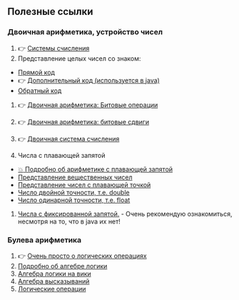 ## Полезные ссылки

### Двоичная арифметика, устройство чисел 

1. :point_right: [Системы счисления](http://neerc.ifmo.ru/wiki/index.php?title=%D0%A1%D0%B8%D1%81%D1%82%D0%B5%D0%BC%D1%8B_%D1%81%D1%87%D0%B8%D1%81%D0%BB%D0%B5%D0%BD%D0%B8%D1%8F
)
1. Представление целых чисел со знаком:
  * [Прямой код](https://ru.wikipedia.org/wiki/%D0%9F%D1%80%D1%8F%D0%BC%D0%BE%D0%B9_%D0%BA%D0%BE%D0%B4)
  * :point_right: [Дополнительный код (используется в java)](https://ru.wikipedia.org/wiki/%D0%94%D0%BE%D0%BF%D0%BE%D0%BB%D0%BD%D0%B8%D1%82%D0%B5%D0%BB%D1%8C%D0%BD%D1%8B%D0%B9_%D0%BA%D0%BE%D0%B4_(%D0%BF%D1%80%D0%B5%D0%B4%D1%81%D1%82%D0%B0%D0%B2%D0%BB%D0%B5%D0%BD%D0%B8%D0%B5_%D1%87%D0%B8%D1%81%D0%BB%D0%B0))
  * [Обратный код](https://ru.wikipedia.org/wiki/%D0%9E%D0%B1%D1%80%D0%B0%D1%82%D0%BD%D1%8B%D0%B9_%D0%BA%D0%BE%D0%B4)
1. :point_right: [Двоичная арифметика: Битовые операции](https://ru.wikipedia.org/wiki/%D0%91%D0%B8%D1%82%D0%BE%D0%B2%D1%8B%D0%B5_%D0%BE%D0%BF%D0%B5%D1%80%D0%B0%D1%86%D0%B8%D0%B8)
1. :point_right: [Двоичная арифметика: битовые сдвиги](https://ru.wikipedia.org/wiki/Битовый_сдвиг)
1. :point_right: [Двоичная система счисления](https://ru.wikipedia.org/wiki/%D0%94%D0%B2%D0%BE%D0%B8%D1%87%D0%BD%D0%B0%D1%8F_%D1%81%D0%B8%D1%81%D1%82%D0%B5%D0%BC%D0%B0_%D1%81%D1%87%D0%B8%D1%81%D0%BB%D0%B5%D0%BD%D0%B8%D1%8F)

1. Числа с плавающей запятой
  * [:boom: Подробно об арифметике с плавающей запятой](https://habrahabr.ru/post/112953/)
  * [Представление вещественных чисел](http://neerc.ifmo.ru/wiki/index.php?title=%D0%9F%D1%80%D0%B5%D0%B4%D1%81%D1%82%D0%B0%D0%B2%D0%BB%D0%B5%D0%BD%D0%B8%D0%B5_%D0%B2%D0%B5%D1%89%D0%B5%D1%81%D1%82%D0%B2%D0%B5%D0%BD%D0%BD%D1%8B%D1%85_%D1%87%D0%B8%D1%81%D0%B5%D0%BB)
  * [Представление чисел с плавающей точкой](http://neerc.ifmo.ru/wiki/index.php?title=%D0%9F%D1%80%D0%B5%D0%B4%D1%81%D1%82%D0%B0%D0%B2%D0%BB%D0%B5%D0%BD%D0%B8%D0%B5_%D1%87%D0%B8%D1%81%D0%B5%D0%BB_%D1%81_%D0%BF%D0%BB%D0%B0%D0%B2%D0%B0%D1%8E%D1%89%D0%B5%D0%B9_%D1%82%D0%BE%D1%87%D0%BA%D0%BE%D0%B9)
  * [Число двойной точности, т.е. double](https://ru.wikipedia.org/wiki/%D0%A7%D0%B8%D1%81%D0%BB%D0%BE_%D0%B4%D0%B2%D0%BE%D0%B9%D0%BD%D0%BE%D0%B9_%D1%82%D0%BE%D1%87%D0%BD%D0%BE%D1%81%D1%82%D0%B8)
  * [Число одинарной точности, т.е. float](https://ru.wikipedia.org/wiki/%D0%A7%D0%B8%D1%81%D0%BB%D0%BE_%D0%BE%D0%B4%D0%B8%D0%BD%D0%B0%D1%80%D0%BD%D0%BE%D0%B9_%D1%82%D0%BE%D1%87%D0%BD%D0%BE%D1%81%D1%82%D0%B8)
  
1. [Числа с фиксированной запятой.](https://ru.wikipedia.org/wiki/%D0%A7%D0%B8%D1%81%D0%BB%D0%BE_%D1%81_%D1%84%D0%B8%D0%BA%D1%81%D0%B8%D1%80%D0%BE%D0%B2%D0%B0%D0%BD%D0%BD%D0%BE%D0%B9_%D0%B7%D0%B0%D0%BF%D1%8F%D1%82%D0%BE%D0%B9) - Очень рекомендую ознакомиться, несмотря на то, что в java их нет!

### Булева арифметика
1. :point_right: [Очень просто о логических операциях](http://www.webmath.ru/poleznoe/tables_istinnosti.php)
1. [Подробно об алгебре логики](http://www.ido.rudn.ru/nfpk/inf/inf7.html)
1. [Алгебра логики на вики](https://ru.wikipedia.org/wiki/%D0%90%D0%BB%D0%B3%D0%B5%D0%B1%D1%80%D0%B0_%D0%BB%D0%BE%D0%B3%D0%B8%D0%BA%D0%B8)
1. [Алгебра высказываний](https://ru.wikipedia.org/wiki/%D0%9B%D0%BE%D0%B3%D0%B8%D0%BA%D0%B0_%D0%B2%D1%8B%D1%81%D0%BA%D0%B0%D0%B7%D1%8B%D0%B2%D0%B0%D0%BD%D0%B8%D0%B9)
1. [Логические операции](https://ru.wikipedia.org/wiki/%D0%9B%D0%BE%D0%B3%D0%B8%D1%87%D0%B5%D1%81%D0%BA%D0%B0%D1%8F_%D0%BE%D0%BF%D0%B5%D1%80%D0%B0%D1%86%D0%B8%D1%8F)
